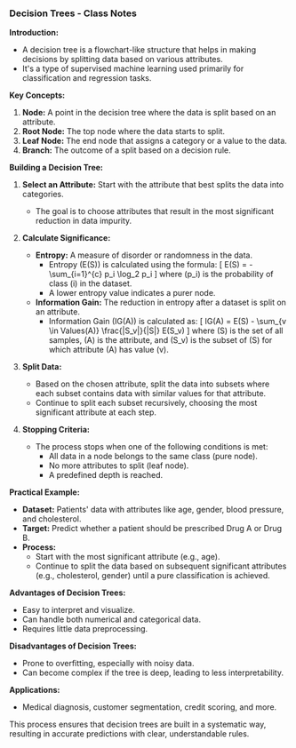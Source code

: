 ### Decision Trees - Class Notes

**Introduction:**
- A decision tree is a flowchart-like structure that helps in making decisions by splitting data based on various attributes.
- It's a type of supervised machine learning used primarily for classification and regression tasks.

**Key Concepts:**
1. **Node:** A point in the decision tree where the data is split based on an attribute.
2. **Root Node:** The top node where the data starts to split.
3. **Leaf Node:** The end node that assigns a category or a value to the data.
4. **Branch:** The outcome of a split based on a decision rule.

**Building a Decision Tree:**
1. **Select an Attribute:** Start with the attribute that best splits the data into categories.
   - The goal is to choose attributes that result in the most significant reduction in data impurity.

2. **Calculate Significance:**
   - **Entropy:** A measure of disorder or randomness in the data. 
     - Entropy \(E(S)\) is calculated using the formula: 
       \[
       E(S) = - \sum_{i=1}^{c} p_i \log_2 p_i
       \]
       where \(p_i\) is the probability of class \(i\) in the dataset.
     - A lower entropy value indicates a purer node.
   - **Information Gain:** The reduction in entropy after a dataset is split on an attribute.
     - Information Gain \(IG(A)\) is calculated as:
       \[
       IG(A) = E(S) - \sum_{v \in Values(A)} \frac{|S_v|}{|S|} E(S_v)
       \]
       where \(S\) is the set of all samples, \(A\) is the attribute, and \(S_v\) is the subset of \(S\) for which attribute \(A\) has value \(v\).

3. **Split Data:**
   - Based on the chosen attribute, split the data into subsets where each subset contains data with similar values for that attribute.
   - Continue to split each subset recursively, choosing the most significant attribute at each step.

4. **Stopping Criteria:**
   - The process stops when one of the following conditions is met:
     - All data in a node belongs to the same class (pure node).
     - No more attributes to split (leaf node).
     - A predefined depth is reached.

**Practical Example:**
- **Dataset:** Patients' data with attributes like age, gender, blood pressure, and cholesterol.
- **Target:** Predict whether a patient should be prescribed Drug A or Drug B.
- **Process:**
  - Start with the most significant attribute (e.g., age).
  - Continue to split the data based on subsequent significant attributes (e.g., cholesterol, gender) until a pure classification is achieved.

**Advantages of Decision Trees:**
- Easy to interpret and visualize.
- Can handle both numerical and categorical data.
- Requires little data preprocessing.

**Disadvantages of Decision Trees:**
- Prone to overfitting, especially with noisy data.
- Can become complex if the tree is deep, leading to less interpretability.

**Applications:**
- Medical diagnosis, customer segmentation, credit scoring, and more.

This process ensures that decision trees are built in a systematic way, resulting in accurate predictions with clear, understandable rules.